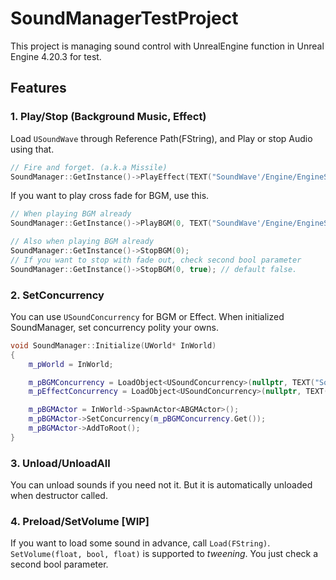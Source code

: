 # SoundManagerTestProject
This project is managing sound control with UnrealEngine function in Unreal Engine 4.20.3 for test.

## Features

### 1. Play/Stop (Background Music, Effect)
Load `USoundWave` through Reference Path(FString), and Play or stop Audio using that.

```cpp
// Fire and forget. (a.k.a Missile)
SoundManager::GetInstance()->PlayEffect(TEXT("SoundWave'/Engine/EngineSounds/WhiteNoise.WhiteNoise'"));
```

If you want to play cross fade for BGM, use this.

```cpp
// When playing BGM already
SoundManager::GetInstance()->PlayBGM(0, TEXT("SoundWave'/Engine/EngineSounds/WhiteNoise.WhiteNoise'"), true);

// Also when playing BGM already
SoundManager::GetInstance()->StopBGM(0);
// If you want to stop with fade out, check second bool parameter
SoundManager::GetInstance()->StopBGM(0, true); // default false.
```

### 2. SetConcurrency
You can use `USoundConcurrency` for BGM or Effect. When initialized SoundManager, set concurrency polity your owns.

```cpp
void SoundManager::Initialize(UWorld* InWorld)
{
	m_pWorld = InWorld;

	m_pBGMConcurrency = LoadObject<USoundConcurrency>(nullptr, TEXT("SoundConcurrency'/path/to/BGMConcurrency.BGMConcurrency'"));
	m_pEffectConcurrency = LoadObject<USoundConcurrency>(nullptr, TEXT("SoundConcurrency'/path/to/EffectConcurrency.EffectConcurrency'"));

	m_pBGMActor = InWorld->SpawnActor<ABGMActor>();
	m_pBGMActor->SetConcurrency(m_pBGMConcurrency.Get());
	m_pBGMActor->AddToRoot();
}
```

### 3. Unload/UnloadAll
You can unload sounds if you need not it. But it is automatically unloaded when destructor called.

### 4. Preload/SetVolume [WIP]
If you want to load some sound in advance, call `Load(FString)`.
`SetVolume(float, bool, float)` is supported to *tweening*. You just check a second bool parameter.
